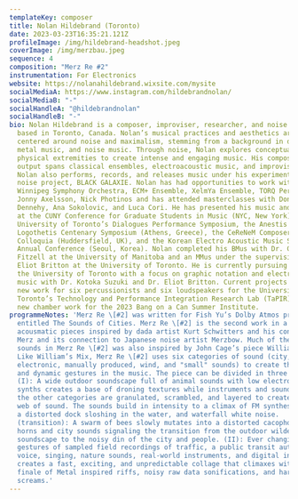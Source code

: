 ```yaml
---
templateKey: composer
title: Nolan Hildebrand (Toronto)
date: 2023-03-23T16:35:21.121Z
profileImage: /img/hildebrand-headshot.jpeg
coverImage: /img/merzbau.jpeg
sequence: 4
composition: "Merz Re #2"
instrumentation: For Electronics
website: https://nolanahildebrand.wixsite.com/mysite
socialMediaA: https://www.instagram.com/hildebrandnolan/
socialMediaB: "-"
socialHandleA: "@hildebrandnolan"
socialHandleB: "-"
bio: Nolan Hildebrand is a composer, improviser, researcher, and noise artist
  based in Toronto, Canada. Nolan’s musical practices and aesthetics are
  centered around noise and maximalism, stemming from a background in drumkit,
  metal music, and noise music. Through noise, Nolan explores conceptual and
  physical extremities to create intense and engaging music. His compositional
  output spans classical ensembles, electroacoustic music, and improvised music.
  Nolan also performs, records, and releases music under his experimental solo
  noise project, BLACK GALAXIE. Nolan has had opportunities to work with the
  Winnipeg Symphony Orchestra, ECM+ Ensemble, XelmYa Ensemble, TORQ Percussion,
  Jonny Axelsson, Nick Photinos and has attended masterclasses with Donnacha
  Dennehy, Ana Sokolovic, and Luca Cori. He has presented his music and research
  at the CUNY Conference for Graduate Students in Music (NYC, New York), the
  University of Toronto’s Dialogues Performance Symposium, the Anestis
  Logothetis Centenary Symposium (Athens, Greece), the CeReNeM Composers’
  Colloquia (Huddersfield, UK), and the Korean Electro Acoustic Music Society’s
  Annual Conference (Seoul, Korea). Nolan completed his BMus with Dr. Gordon
  Fitzell at the University of Manitoba and an MMus under the supervision of Dr.
  Eliot Britton at the University of Toronto. He is currently pursuing a DMA at
  the University of Toronto with a focus on graphic notation and electroacoustic
  music with Dr. Kotoka Suzuki and Dr. Eliot Britton. Current projects include a
  new work for six percussionists and six loudspeakers for the University of
  Toronto’s Technology and Performance Integration Research Lab (TaPIR), and a
  new chamber work for the 2023 Bang on a Can Summer Institute.
programmeNotes: 'Merz Re \[#2] was written for Fish Yu’s Dolby Atmos project
  entitled The Sounds of Cities. Merz Re \[#2] is the second work in a series of
  acousmatic pieces inspired by dada artist Kurt Schwitters and his concept of
  Merz and its connection to Japanese noise artist Merzbow. Much of the form and
  sounds in Merz Re \[#2] was also inspired by John Cage’s piece William’s Mix.
  Like William’s Mix, Merz Re \[#2] uses six categories of sound (city, country,
  electronic, manually produced, wind, and "small" sounds) to create the complex
  and dynamic gestures in the music. The piece can be divided in three sections:
  (I): A wide outdoor soundscape full of animal sounds with low electronic
  synths creates a base of droning textures while instruments and sounds from
  the other categories are granulated, scrambled, and layered to create a dense
  web of sound. The sounds build in intensity to a climax of FM synthesis noise,
  a distorted dock sloshing in the water, and waterfall white noise.
  (transition): A swarm of bees slowly mutates into a distorted cacophony of
  horns and city sounds signaling the transition from the outdoor wilderness
  soundscape to the noisy din of the city and people. (II): Ever changing micro
  gestures of sampled field recordings of traffic, a public transit automated
  voice, singing, nature sounds, real-world instruments, and digital instruments
  creates a fast, exciting, and unpredictable collage that climaxes with a
  finale of Metal inspired riffs, noisy raw data sonifications, and harsh
  screams.'
---
```

